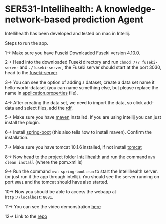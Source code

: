 # SER531-Intellihealth: A knowledge-network-based prediction Agent


Intellihealth has been developed and tested on mac in Intellij.


Steps to run the app.

1-> Make sure you have Fuseki Downloaded Fuseki version [4.10.0](https://jena.apache.org/download/).

2-> Head into the downloaded Fuseki directory and run `chmod 777 fuseki-server` and `./fuseki-server`, the Fuseki server should start at the port 3030, head to the [fuseki-server](http://localhost:3030/#/)

3-> You can see the option of adding a dataset, create a data set name it hello-world-dataset (you can name something else, but please replace the name in [application.properties](https://github.com/mnakawe/SER531-Intellihealth/blob/main/Intellihealth/src/main/resources/application.properties) file).

4-> After creating the data set, we need to import the data, so click add-data and select files, add the [rdf](https://drive.google.com/file/d/1tRUk5pX0IEUmjQNCXoyaGTZY3QRIjojh/view?usp=drive_link).

5-> Make sure you have [maven](https://maven.apache.org/install.html) installed. If you are using intellij you can just install the plugin.

6-> Install [spring-boot](https://docs.spring.io/spring-boot/docs/1.0.0.RC5/reference/html/getting-started-installing-spring-boot.html) (this also tells how to install maven). Confirm the installation. 

7-> Make sure you have tomcat 10.1.6 installed, if not install [tomcat](https://tomcat.apache.org/download-10.cgi)

8-> Now head to the project folder [Intellihealth](https://github.com/mnakawe/SER531-Intellihealth/tree/main/Intellihealth) and run the command `mvn clean install` (where the pom.xml is).

9-> Run the command `mvn spring-boot:run` to start the Intellihealth server. (or just run it the app through intellij). You should see the server running on port `8081` and the tomcat should have also started. 

10-> Now you should be able to access the webapp at `http://localhost:8081`.

11-> You can see the video demonstration [here](https://drive.google.com/file/d/1tqKqu6lRSDQe4uC9kMBB-iaReyWXozuw/view?usp=drive_link)

12-> Link to the [repo](https://github.com/mnakawe/SER531-Intellihealth)
 
